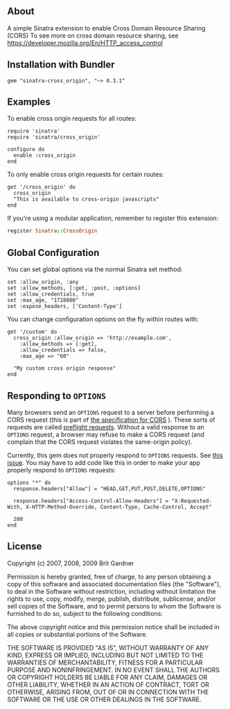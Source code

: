 ## About
A simple Sinatra extension to enable Cross Domain Resource Sharing (CORS)
To see more on cross domain resource sharing, see https://developer.mozilla.org/En/HTTP_access_control

## Installation with Bundler
    gem "sinatra-cross_origin", "~> 0.3.1"

## Examples

To enable cross origin requests for all routes:

    require 'sinatra'
    require 'sinatra/cross_origin'
 
    configure do
      enable :cross_origin
    end

To only enable cross origin requests for certain routes:

    get '/cross_origin' do
      cross_origin
      "This is available to cross-origin javascripts"
    end

If you're using a modular application, remember to register this extension:

``` ruby
register Sinatra::CrossOrigin
```

## Global Configuration

You can set global options via the normal Sinatra set method:
    
    set :allow_origin, :any
    set :allow_methods, [:get, :post, :options]
    set :allow_credentials, true
    set :max_age, "1728000"
    set :expose_headers, ['Content-Type']

You can change configuration options on the fly within routes with:
    
    get '/custom' do
      cross_origin :allow_origin => 'http://example.com',
        :allow_methods => [:get],
        :allow_credentials => false,
        :max_age => "60"

      "My custom cross origin response"
    end

## Responding to `OPTIONS`
Many browsers send an `OPTIONS` request to a server before performing a CORS request (this is part of [the specification for CORS]([http://www.w3.org/TR/cors/) ). These sorts of requests are called [preflight requests](https://developer.mozilla.org/en-US/docs/Web/HTTP/Access_control_CORS#Preflighted_requests). Without a valid response to an `OPTIONS` request, a browser may refuse to make a CORS request (and complain that the CORS request violates the same-origin policy).

Currently, this gem does not properly respond to `OPTIONS` requests. See [this issue](https://github.com/britg/sinatra-cross_origin/issues/18). You may have to add code like this in order to make your app properly respond to `OPTIONS` requests:

    options "*" do
      response.headers["Allow"] = "HEAD,GET,PUT,POST,DELETE,OPTIONS"
     
      response.headers["Access-Control-Allow-Headers"] = "X-Requested-With, X-HTTP-Method-Override, Content-Type, Cache-Control, Accept"
     
      200
    end



## License
Copyright (c) 2007, 2008, 2009 Brit Gardner

Permission is hereby granted, free of charge, to any person
obtaining a copy of this software and associated documentation
files (the "Software"), to deal in the Software without
restriction, including without limitation the rights to use,
copy, modify, merge, publish, distribute, sublicense, and/or sell
copies of the Software, and to permit persons to whom the
Software is furnished to do so, subject to the following
conditions:

The above copyright notice and this permission notice shall be
included in all copies or substantial portions of the Software.

THE SOFTWARE IS PROVIDED "AS IS", WITHOUT WARRANTY OF ANY KIND,
EXPRESS OR IMPLIED, INCLUDING BUT NOT LIMITED TO THE WARRANTIES
OF MERCHANTABILITY, FITNESS FOR A PARTICULAR PURPOSE AND
NONINFRINGEMENT. IN NO EVENT SHALL THE AUTHORS OR COPYRIGHT
HOLDERS BE LIABLE FOR ANY CLAIM, DAMAGES OR OTHER LIABILITY,
WHETHER IN AN ACTION OF CONTRACT, TORT OR OTHERWISE, ARISING
FROM, OUT OF OR IN CONNECTION WITH THE SOFTWARE OR THE USE OR
OTHER DEALINGS IN THE SOFTWARE.
